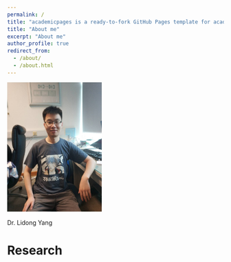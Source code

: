 ```yaml
---
permalink: /
title: "academicpages is a ready-to-fork GitHub Pages template for academic personal websites"
title: "About me"
excerpt: "About me"
author_profile: true
redirect_from: 
  - /about/
  - /about.html
---
```

<img src="/images/self.jpg" class="floatpic" width="220" height="300">

Dr. Lidong Yang


# Research



